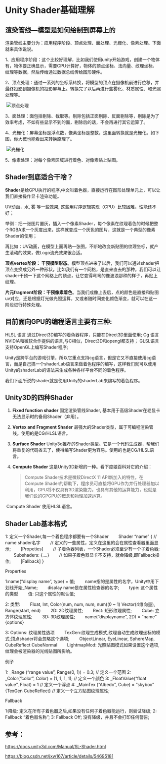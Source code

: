 # Unity Shader基础理解



## 渲染管线—模型是如何绘制到屏幕上的

渲染管线主要分为：应用程序阶段、顶点处理、面处理、光栅化、像素处理。下面就来具体说说。

1、应用程序阶段：这个比较好理解，比如我们使用unity开始游戏，创建一个物体有，物体要正确显示，需要CPU计算好，物体的顶点坐标、法向量、纹理坐标、纹理等数据，然后传给通过数据总线传给图形硬件。

2、顶点处理：通过一系列的坐标系转换，将模型的顶点在摄像机前进行位移，并最终投影到摄像机的投影屏幕上。转换完了以后再进行些雾化、材质属性、和光照处理等。

​      ![顶点处理](/Users/l2xin/Documents/Images/Note/%E9%A1%B6%E7%82%B9%E5%A4%84%E7%90%86.png)

3、面处理：面包括剔除、截取等。剔除包括正面剔除、反面剔除等，剔除是为了效率考虑，不如有些显示不到的面，剔除后的话，不会再进行其它运算了。

4、光栅化：屏幕坐标是浮点数，像素坐标是整数，这里面转换就是光栅化。如下图，你大概也能看出来转换原理了。

​      ![光栅化](/Users/l2xin/Documents/Images/Note/%E5%85%89%E6%A0%85%E5%8C%96.png)

5、像素处理：对每个像素区域进行着色、对像素贴上贴图。



## Shader到底适合干啥？

**Shader**是给GPU执行的程序,中文叫着色器，直接运行在图形处理单元上，可以让我们直接操作显卡渲染功能。

UV动画，水, 雾 等一些效果, 这些用程序逻辑实现（CPU）比较困难，性能还不好；

举例：把一张图片置灰，插入一个像素Shader，每个像素在纹理着色的时候把整个RGBA求一个灰度出来，这样就变成一个灰色的图片，这就是一个典型的像素Shader的使用；

再比如：UV动画，在模型上面再贴一张图，不断地改变新贴图的纹理坐标，就产生滚动的效果，做Logo流光效果很合适。

**顶点vertex阶段： 干预模型形态**。模型顶点进来了以后，我们可以通过shader把顶点变换成另外一种形状，比如我们有一个网格，是直来直去的那种，我们可以让shader干预一下这个网格上的顶点，让它变得弯弯的像波浪那种的样子，再贴上纹理。　

**片元fragment阶段：干预像素着色**。当我们成像上去后，点的颜色是直接和贴图uv对应，还是根据灯光做光照运算，又或者随时间变化颜色渐变，就可以在这一阶段进行特殊处理。



## 目前面向GPU的编程语言主要有三种:

HLSL 语言 通过Direct3D编写的着色器程序，只能在Direct3D里面使用;
Cg 语言 NVIDIA和微软合作提供的语言,与C相似，Direct3D和opengl都支持；
GLSL语言 支持OpenGL上编写Shader程序;

Unity是跨平台的游戏引擎，所以它重点支持cg语言，但是它又不直接使用cg语言，而是自己搞一个shaderLab语言来做着色程序的编写，这样我们就可以使用Unity的shaderLab的语法来生成各种各样平台不同的着色程序。

我们下面所说的shader就是使用Unity的shaderLab来编写的着色程序。




## Unity3D的四种Shader

1. **Fixed function shader** 固定渲染管线Shader, 基本用于高级Shader在老显卡无法显示时的备用Shader（弃用）。

2. **Vertex and Fragment Shader** 最强大的Shader类型，属于可编程渲染管线。使用的是CG/HLSL语言。

3. **Surface Shader** Unity3d推荐的Shader类型。它是一个代码生成器，帮我们将重复的代码省去了，使得编写Shader更为容易。使用的也是CG/HLSL语言。

4. **Compute Shader** 这是Unity3D新增的一种。看下度娘百科对它的介绍：

   > Compute Shader技术是微软DirectX 11 API新加入的特性，在Compute Shader的帮助下，程序员可直接将GPU作为并行处理器加以利用，GPU将不仅具有3D渲染能力，也具有其他的运算能力，也就是我们说的GPGPU的概念和物理加速运算。

​          Compute Shader 使用HLSL语言。



## Shader Lab基本格式

1: 定义一个Shader,每一个着色程序都要有一个Shader
　　Shader “name” { // name shader名字
　　// 定义的一些属性，定义在这里的会在属性查看器里面显示; 
　　[Propeties] 
　　// 子着色器列表，一个Shader必须至少有一个子着色器; 
　　Subshaders: {....}
　　// 如果子着色器显卡不支持，就会降级,即Fallback操作;
　　[Fallback]
}

Properties

1:name(“display name”, type) = 值;
　　name指的是属性的名字，Unity中用下划线开始_Name;
　　display name是在属性检查器的名字;
　　type: 这个属性的类型
　　值: 只这个属性的默认值;

2: 类型:
　　Float, Int, Color(num, num, num, num)(0 ~ 1) Vector(4维向量), Range(start, end)
　　2D: 2D纹理属性;
　　Rect: 矩形纹理属性;
　　Cube: 立方体纹理属性;
　　3D: 3D纹理属性;
　　name(“displayname”, 2D) = “name” {options}

3: Options: 纹理属性选项
　　TexGen:纹理生成模式,纹理自动生成纹理坐标的模式;顶点shader将会忽略这个选项; 
　　ObjectLinear, EyeLinear, SphereMap, CubeReflect CubeNormal
　　LightmapMod: 光照贴图模式如果设置这个选项,纹理会被渲染器的光线贴图所影响。

例子

1: _Range (“range value”, Range(0, 1)) = 0.3; // 定义一个范围
2: _Color(“color”, Color) = (1, 1, 1, 1); // 定义一个颜色
3: _FloatValue(“float value”, Float) = 1 // 定义一个浮点
4: _MainTex (“Albedo”, Cube) = “skybox” {TexGen CubeReflect} // 定义一个立方贴图纹理属性;

Fallback

1:降级: 定义在所有子着色器之后,如果没有任何子着色器能运行，则尝试降级;
2: Fallback “着色器名称”;
3: Fallback Off;
没有降级，并且不会打印任何警告;



## 参考：

https://docs.unity3d.com/Manual/SL-Shader.html

https://blog.csdn.net/jxw167/article/details/54695181

 

 